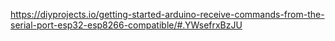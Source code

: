 https://diyprojects.io/getting-started-arduino-receive-commands-from-the-serial-port-esp32-esp8266-compatible/#.YWsefrxBzJU
